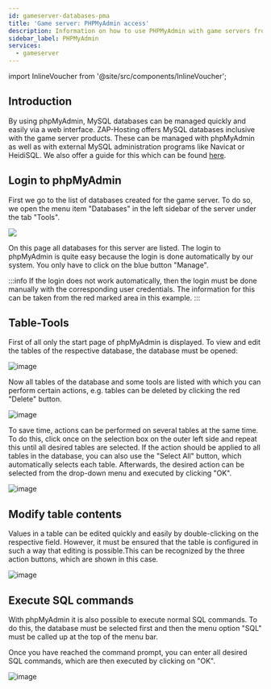 ```yaml
---
id: gameserver-databases-pma
title: 'Game server: PHPMyAdmin access'
description: Information on how to use PHPMyAdmin with game servers from ZAP-Hosting to manage the databases - ZAP-Hosting.com documentation
sidebar_label: PHPMyAdmin
services:
  - gameserver
---
```


import InlineVoucher from '@site/src/components/InlineVoucher';

## Introduction

By using phpMyAdmin, MySQL databases can be managed quickly and easily via a web interface. ZAP-Hosting offers MySQL databases inclusive with the game server products. These can be managed with phpMyAdmin as well as with external MySQL administration programs like Navicat or HeidiSQL. We also offer a guide for this which can be found [here](gameserver-database-external-access.md).

<InlineVoucher />

## Login to phpMyAdmin

First we go to the list of databases created for the game server. To do so, we open the menu item "Databases" in the left sidebar of the server under the tab "Tools".

![](https://screensaver01.zap-hosting.com/index.php/s/ay9X6jBsCRWYdDB/preview)

On this page all databases for this server are listed. The login to phpMyAdmin is quite easy because the login is done automatically by our system. You only have to click on the blue button "Manage".

:::info
If the login does not work automatically, then the login must be done manually with the corresponding user credentials. The information for this can be taken from the red marked area in this example.
:::


## Table-Tools

First of all only the start page of phpMyAdmin is displayed. To view and edit the tables of the respective database, the database must be opened: 

![image](https://screensaver01.zap-hosting.com/index.php/s/DFTDGKm47ngaB9R/preview)

Now all tables of the database and some tools are listed with which you can perform certain actions, e.g. tables can be deleted by clicking the red "Delete" button.

![image](https://screensaver01.zap-hosting.com/index.php/s/dkPqEj5xgQoHgHD/preview)

To save time, actions can be performed on several tables at the same time. To do this, click once on the selection box on the outer left side and repeat this until all desired tables are selected. If the action should be applied to all tables in the database, you can also use the "Select All" button, which automatically selects each table. Afterwards, the desired action can be selected from the drop-down menu and executed by clicking "OK".

![image](https://screensaver01.zap-hosting.com/index.php/s/Qip8TDLbeezT67F/preview)


## Modify table contents

Values in a table can be edited quickly and easily by double-clicking on the respective field. However, it must be ensured that the table is configured in such a way that editing is possible.This can be recognized by the three action buttons, which are shown in this case.

![image](https://screensaver01.zap-hosting.com/index.php/s/H7twJagPyR7L66w/preview)


## Execute SQL commands

With phpMyAdmin it is also possible to execute normal SQL commands. To do this, the database must be selected first and then the menu option "SQL" must be called up at the top of the menu bar.

Once you have reached the command prompt, you can enter all desired SQL commands, which are then executed by clicking on "OK".

![image](https://screensaver01.zap-hosting.com/index.php/s/jJcmLGcXAfxQgkH/preview)
